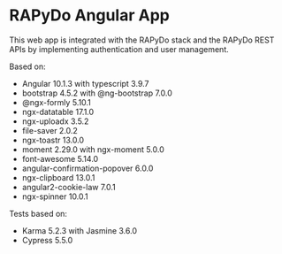 # RAPyDo Angular App

This web app is integrated with the RAPyDo stack and the RAPyDo REST APIs by implementing authentication and user management.

Based on:

- Angular 10.1.3 with typescript 3.9.7
- bootstrap 4.5.2 with @ng-bootstrap 7.0.0
- @ngx-formly 5.10.1
- ngx-datatable 17.1.0
- ngx-uploadx 3.5.2
- file-saver 2.0.2
- ngx-toastr 13.0.0
- moment 2.29.0 with ngx-moment 5.0.0
- font-awesome 5.14.0
- angular-confirmation-popover 6.0.0
- ngx-clipboard 13.0.1
- angular2-cookie-law 7.0.1
- ngx-spinner 10.0.1

Tests based on:

- Karma 5.2.3 with Jasmine 3.6.0
- Cypress 5.5.0
